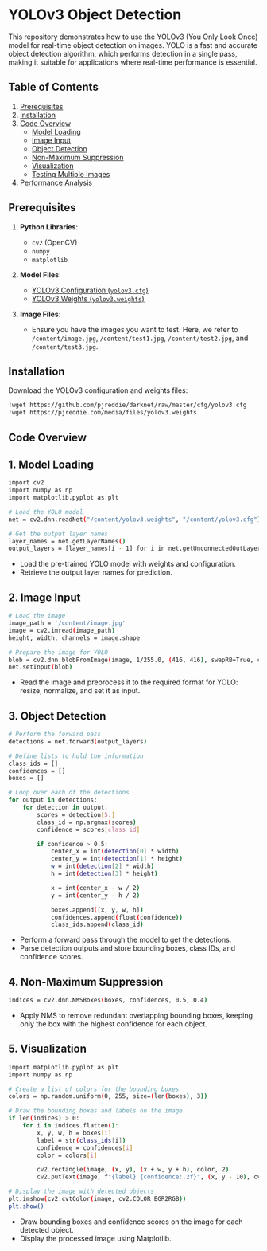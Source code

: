 # YOLOv3 Object Detection

This repository demonstrates how to use the YOLOv3 (You Only Look Once) model for real-time object detection on images. YOLO is a fast and accurate object detection algorithm, which performs detection in a single pass, making it suitable for applications where real-time performance is essential.

## Table of Contents
1. [Prerequisites](#prerequisites)
2. [Installation](#installation)
3. [Code Overview](#code-overview)
   - [Model Loading](#1-model-loading)
   - [Image Input](#2-image-input)
   - [Object Detection](#3-object-detection)
   - [Non-Maximum Suppression](#4-non-maximum-suppression)
   - [Visualization](#5-visualization)
   - [Testing Multiple Images](#6-testing-multiple-images)
4. [Performance Analysis](#performance-analysis)

## Prerequisites

1. **Python Libraries**:
   - `cv2` (OpenCV)
   - `numpy`
   - `matplotlib`

2. **Model Files**:
   - [YOLOv3 Configuration (`yolov3.cfg`)](https://github.com/pjreddie/darknet/raw/master/cfg/yolov3.cfg)
   - [YOLOv3 Weights (`yolov3.weights`)](https://pjreddie.com/media/files/yolov3.weights)

3. **Image Files**:
   - Ensure you have the images you want to test. Here, we refer to `/content/image.jpg`, `/content/test1.jpg`, `/content/test2.jpg`, and `/content/test3.jpg`.

## Installation

Download the YOLOv3 configuration and weights files:

```bash
!wget https://github.com/pjreddie/darknet/raw/master/cfg/yolov3.cfg
!wget https://pjreddie.com/media/files/yolov3.weights
```
## Code Overview
   ## 1. Model Loading
   ```bash
   import cv2
   import numpy as np
   import matplotlib.pyplot as plt
   
   # Load the YOLO model
   net = cv2.dnn.readNet("/content/yolov3.weights", "/content/yolov3.cfg")
   
   # Get the output layer names
   layer_names = net.getLayerNames()
   output_layers = [layer_names[i - 1] for i in net.getUnconnectedOutLayers()]
   ```
   - Load the pre-trained YOLO model with weights and configuration.
   - Retrieve the output layer names for prediction.
     
   ## 2. Image Input
   ```bash
   # Load the image
   image_path = '/content/image.jpg'
   image = cv2.imread(image_path)
   height, width, channels = image.shape
   
   # Prepare the image for YOLO
   blob = cv2.dnn.blobFromImage(image, 1/255.0, (416, 416), swapRB=True, crop=False)
   net.setInput(blob)
   ```
   - Read the image and preprocess it to the required format for YOLO: resize, normalize, and set it as input.
   
   ## 3. Object Detection
   ```bash
   # Perform the forward pass
   detections = net.forward(output_layers)
   
   # Define lists to hold the information
   class_ids = []
   confidences = []
   boxes = []
   
   # Loop over each of the detections
   for output in detections:
       for detection in output:
           scores = detection[5:]
           class_id = np.argmax(scores)
           confidence = scores[class_id]
   
           if confidence > 0.5:
               center_x = int(detection[0] * width)
               center_y = int(detection[1] * height)
               w = int(detection[2] * width)
               h = int(detection[3] * height)
   
               x = int(center_x - w / 2)
               y = int(center_y - h / 2)
   
               boxes.append([x, y, w, h])
               confidences.append(float(confidence))
               class_ids.append(class_id)
   ```
   - Perform a forward pass through the model to get the detections.
   - Parse detection outputs and store bounding boxes, class IDs, and confidence scores.

   ## 4. Non-Maximum Suppression
   ```bash
   indices = cv2.dnn.NMSBoxes(boxes, confidences, 0.5, 0.4)
   ```
   - Apply NMS to remove redundant overlapping bounding boxes, keeping only the box with the highest confidence for each object.

   ## 5. Visualization
   ```bash
   import matplotlib.pyplot as plt
   import numpy as np
   
   # Create a list of colors for the bounding boxes
   colors = np.random.uniform(0, 255, size=(len(boxes), 3))
   
   # Draw the bounding boxes and labels on the image
   if len(indices) > 0:
       for i in indices.flatten():
           x, y, w, h = boxes[i]
           label = str(class_ids[i])
           confidence = confidences[i]
           color = colors[i]
   
           cv2.rectangle(image, (x, y), (x + w, y + h), color, 2)
           cv2.putText(image, f"{label} {confidence:.2f}", (x, y - 10), cv2.FONT_HERSHEY_SIMPLEX, 1, color, 2)
   
   # Display the image with detected objects
   plt.imshow(cv2.cvtColor(image, cv2.COLOR_BGR2RGB))
   plt.show()
   ```
   
   - Draw bounding boxes and confidence scores on the image for each detected object.
   - Display the processed image using Matplotlib.
